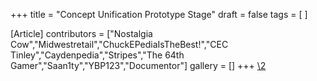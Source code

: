 +++
title = "Concept Unification Prototype Stage"
draft = false
tags = [ ]

[Article]
contributors = ["Nostalgia Cow","Midwestretail","ChuckEPediaIsTheBest!","CEC Tinley","Caydenpedia","Stripes","The 64th Gamer","Saan1ty","YBP123","Documentor"]
gallery = []
+++
[\2](\1)